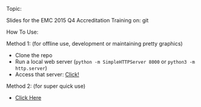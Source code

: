 Topic:

Slides for the EMC 2015 Q4 Accreditation Training on: git

How To Use:

Method 1: (for offline use, development or maintaining pretty graphics)
* Clone the repo
* Run a local web server (`python -m SimpleHTTPServer 8000` or `python3 -m http.server`)
* Access that server: [Click!](http://localhost:8000)

Method 2: (for super quick use)
* [Click Here](https://gnab.github.io/remark/remarkise?url=https%3A%2F%2Fraw.githubusercontent.com%2Femccode%2Ftraining%2Faccred-q4%2Faccreditation%2Fgit%2Fgit.md#1)
